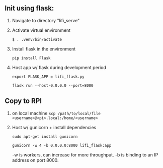 ## Init using flask:

1. Navigate to directory "lifi_serve"
2. Activate virtual environment

    `$ . .venv/bin/activate `

3. Install flask in the environment

    ` pip install Flask `

4. Host app w/ flask during development period

    ` export FLASK_APP = lifi_flask.py `

    `flask run --host-0.0.0.0 --port=8000`
## Copy to RPI

1. on local machine
    ` scp /path/to/local/file <username>@<pi>.local:/home/<username> `

2. Host w/ gunicorn + install dependencies

    `sudo apt-get install gunicorn`

    `gunicorn -w 4 -b 0.0.0.0:8000 lifi_flask:app `

    -w is workers, can increase for more throughput. -b is binding to an IP address on port 8000.
